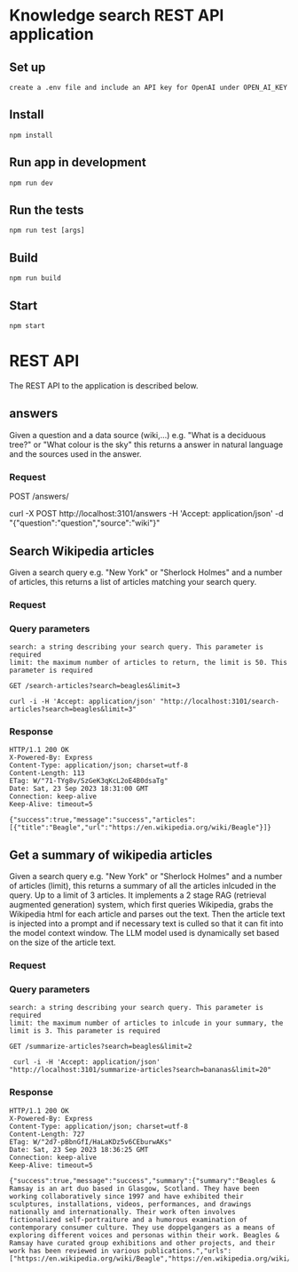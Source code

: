 # Knowledge search REST API application


## Set up

    create a .env file and include an API key for OpenAI under OPEN_AI_KEY 

## Install

    npm install

## Run app in development

    npm run dev

## Run the tests

    npm run test [args]

## Build

    npm run build

## Start 

    npm start

# REST API

The REST API to the application is described below.

## answers

Given a question and a data source (wiki,...) e.g. "What is a deciduous tree?" or "What colour is the sky" this returns a answer in natural language and the sources used in the answer.

### Request

POST /answers/

curl -X POST http://localhost:3101/answers -H 'Accept: application/json' -d "{"question":"question","source":"wiki"}"


## Search Wikipedia articles

Given a search query e.g. "New York" or "Sherlock Holmes" and a number of articles, this returns a list of
articles matching your search query.

### Request

### Query parameters 

    search: a string describing your search query. This parameter is required
    limit: the maximum number of articles to return, the limit is 50. This parameter is required

`GET /search-articles?search=beagles&limit=3`

    curl -i -H 'Accept: application/json' "http://localhost:3101/search-articles?search=beagles&limit=3"

### Response

    HTTP/1.1 200 OK
    X-Powered-By: Express
    Content-Type: application/json; charset=utf-8
    Content-Length: 113
    ETag: W/"71-TYg8v/SzGeK3qKcL2oE4B0dsaTg"
    Date: Sat, 23 Sep 2023 18:31:00 GMT
    Connection: keep-alive
    Keep-Alive: timeout=5

    {"success":true,"message":"success","articles":[{"title":"Beagle","url":"https://en.wikipedia.org/wiki/Beagle"}]}


## Get a summary of wikipedia articles

Given a search query e.g. "New York" or "Sherlock Holmes" and a number of articles (limit), this returns a summary of 
all the articles inlcuded in the query. Up to a limit of 3 articles. It implements a 2 stage RAG 
(retrieval augmented generation) system, which first queries Wikipedia, grabs the Wikipedia html for each article 
and parses out the text. Then the article text is injected into a prompt and if necessary text is culled so that 
it can fit into the model context window. The LLM model used is dynamically  set based on the size of the article text.

### Request

### Query parameters 

    search: a string describing your search query. This parameter is required
    limit: the maximum number of articles to inlcude in your summary, the limit is 3. This parameter is required

`GET /summarize-articles?search=beagles&limit=2`

     curl -i -H 'Accept: application/json' "http://localhost:3101/summarize-articles?search=bananas&limit=20"

### Response

    HTTP/1.1 200 OK
    X-Powered-By: Express
    Content-Type: application/json; charset=utf-8
    Content-Length: 727
    ETag: W/"2d7-pBbnGfI/HaLaKDz5v6CEburwAKs"
    Date: Sat, 23 Sep 2023 18:36:25 GMT
    Connection: keep-alive
    Keep-Alive: timeout=5

    {"success":true,"message":"success","summary":{"summary":"Beagles & Ramsay is an art duo based in Glasgow, Scotland. They have been working collaboratively since 1997 and have exhibited their sculptures, installations, videos, performances, and drawings nationally and internationally. Their work often involves fictionalized self-portraiture and a humorous examination of contemporary consumer culture. They use doppelgangers as a means of exploring different voices and personas within their work. Beagles & Ramsay have curated group exhibitions and other projects, and their work has been reviewed in various publications.","urls":["https://en.wikipedia.org/wiki/Beagle","https://en.wikipedia.org/wiki/Beagles_%26_Ramsay"]}}





